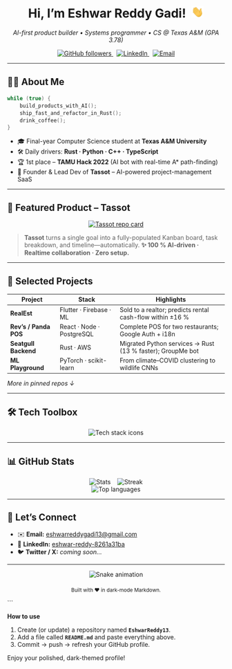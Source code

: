 

<h1 align="center">
  Hi, I’m <strong>Eshwar&nbsp;Reddy&nbsp;Gadi</strong>!&nbsp;
  <img src="https://raw.githubusercontent.com/ABSphreak/ABSphreak/master/gifs/Hi.gif" width="28" alt="wave">
</h1>

<p align="center">
  <em>AI-first product builder • Systems programmer • CS @ Texas&nbsp;A&amp;M (GPA 3.78)</em>
</p>

<p align="center">
  <a href="https://github.com/EshwarReddy13">
    <img src="https://img.shields.io/github/followers/EshwarReddy13?label=GitHub&style=social" alt="GitHub followers">
  </a>
  &nbsp;
  <a href="https://linkedin.com/in/eshwar-reddy-8261a31ba">
    <img src="https://img.shields.io/badge/Linked-In-blue?logo=linkedin&logoColor=white" alt="LinkedIn">
  </a>
  &nbsp;
  <a href="mailto:eshwarreddygadi13@gmail.com">
    <img src="https://img.shields.io/badge/Email-Say&nbsp;hi!-d14836?logo=gmail&logoColor=white" alt="Email">
  </a>
</p>

---

## 🧑‍💻 About&nbsp;Me

```cpp
while (true) {
    build_products_with_AI();
    ship_fast_and_refactor_in_Rust();
    drink_coffee();
}
````

* 🎓  Final-year Computer Science student at **Texas A\&M University**
* 🛠  Daily drivers: **Rust · Python · C++ · TypeScript**
* 🏆  1st place – **TAMU Hack 2022** (AI bot with real-time A\* path-finding)
* 🚀  Founder & Lead Dev of **Tassot** – AI-powered project-management SaaS

---

## 🚀 Featured Product – Tassot

<p align="center">
  <a href="https://github.com/EshwarReddy13/Tassot">
    <img src="https://github-readme-stats.vercel.app/api/pin/?username=EshwarReddy13&repo=Tassot&theme=tokyonight&show_owner=true" alt="Tassot repo card">
  </a>
</p>

> **Tassot** turns a single goal into a fully-populated Kanban board, task breakdown, and timeline—automatically.
> **✨ 100 % AI-driven · Realtime collaboration · Zero setup.**

---

## 📌 Selected Projects

| Project               | Stack                     | Highlights                                                 |
| --------------------- | ------------------------- | ---------------------------------------------------------- |
| **RealEst**           | Flutter · Firebase · ML   | Sold to a realtor; predicts rental cash-flow within ±16 %  |
| **Rev’s / Panda POS** | React · Node · PostgreSQL | Complete POS for two restaurants; Google Auth + i18n       |
| **Seatgull Backend**  | Rust · AWS                | Migrated Python services → Rust (13 % faster); GroupMe bot |
| **ML Playground**     | PyTorch · scikit-learn    | From climate–COVID clustering to wildlife CNNs             |

*More in pinned repos ↓*

---

## 🛠 Tech Toolbox

<p align="center">
  <img src="https://skillicons.dev/icons?i=rust,python,cpp,ts,nodejs,react,flutter,docker,postgres,linux,git&theme=dark" alt="Tech stack icons">
</p>

---

## 📊 GitHub Stats

<p align="center">
  <img src="https://github-readme-stats.vercel.app/api?username=EshwarReddy13&show_icons=true&theme=tokyonight&include_all_commits=true" width="420" alt="Stats">
  &nbsp;&nbsp;
  <img src="https://github-readme-streak-stats.herokuapp.com/?user=EshwarReddy13&theme=tokyonight" width="410" alt="Streak">
  <br>
  <img src="https://github-readme-stats.vercel.app/api/top-langs/?username=EshwarReddy13&layout=compact&theme=tokyonight" width="320" alt="Top languages">
</p>

---

## 🤝 Let’s Connect

* ✉️ **Email:** <a href="mailto:eshwarreddygadi13@gmail.com">[eshwarreddygadi13@gmail.com](mailto:eshwarreddygadi13@gmail.com)</a>
* 💼 **LinkedIn:** <a href="https://linkedin.com/in/eshwar-reddy-8261a31ba">eshwar-reddy-8261a31ba</a>
* 🐦 **Twitter / X:** *coming soon…*

---

<p align="center">
  <img src="https://raw.githubusercontent.com/platane/snk/output/github-contribution-grid-snake-dark.svg" alt="Snake animation">
</p>

<p align="center"><sub>Built with ❤️ in dark-mode Markdown.</sub></p>
```

**How to use**

1. Create (or update) a repository named **`EshwarReddy13`**.
2. Add a file called **`README.md`** and paste everything above.
3. Commit → push → refresh your GitHub profile.

Enjoy your polished, dark-themed profile!
